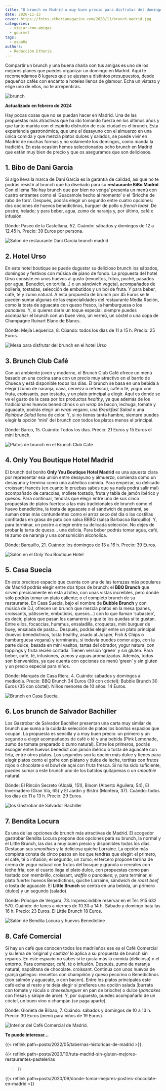 ```yaml
---
title: "8 brunch en Madrid a muy buen precio para disfrutar del domingo"
date: 2020-11-13
cover: https://fotos.etheriamagazine.com/2020/11/brunch-madrid.jpg
categories: 
  - viajar-con-amigas
  - gourmet
tags: 
  - españa
authors: 
  - Redacción Etheria
---
```


Compartir un brunch y una buena charla con tus amigas es uno de los mejores planes que 
puedes organizar un domingo en Madrid. Aquí te recomendamos 8 lugares que se ajustan a 
distintos presupuestos, desde pequeños cafés con encanto a hoteles llenos de glamour. 
Echa un vistazo y elige uno de ellos, no te arrepentirás. 

![brunch](https://fotos.etheriamagazine.com/2020/11/brunch-madrid-1.jpg "El brunch se ha convertido en una de las mejores opciones para comenzar el domingo.")

**Actualizado en febrero de 2024** 

Hay pocas cosas que no se puedan hacer en Madrid. Una de las propuestas más atractivas 
que ha ido tomando fuerza en los últimos años y que tanto marida con el espíritu 
disfrutón de esta ciudad es el brunch. Esta experiencia gastronómica, que une el 
desayuno con el almuerzo en una única comida y que mezcla platos dulces y salados, se 
puede vivir en Madrid de muchas formas y no solamente los domingos, como manda la 
tradición. En esta ocasión hemos seleccionados ocho brunch en Madrid que están muy bien 
de precio y que os aseguramos que son deliciosos. 

## 1\. Bibo de Dani García

Si algo lleva la marca de Dani García es la garantía de calidad, así que no te podrás 
resistir al brunch que ha diseñado para su **restaurante BiBo Madrid**. Con el lema ‘No 
hay brunch que por bien no venga’ presenta un menú con cuatro entrantes como el 
‘Guacamole hecho al momento’ o el ‘Brioche de rabo de toro’. Después, podrás elegir un 
segundo entre cuatro opciones: dos opciones de huevos benedictinos, burguer de pollo o 
_french toast_. De postre, helado; y para beber, agua, zumo de naranja y, por último, 
café o infusión. 

Dónde: Paseo de la Castellana, 52. Cuándo: sábados y domingos de 12 a 12.45 h. Precio: 
39 Euros por persona. 

![Salon de restaurante Dani Garcia brunch madrid](https://fotos.etheriamagazine.com/2020/11/Brunch-madrid-bibo-dani-garcia.jpg "Brunch en ©BiBo Madrid, de Dani García.")

## 2\. Hotel Urso

En este hotel boutique se puede dugustar su delicioso brunch los sábados, domingos y 
festivos con música de piano de fondo. La propuesta del hotel Urso consiste en unos 
huevos al gusto (revueltos, fritos, poché, pasados por agua, Benedict, en tortilla...) o 
un sándwich vegetal, acompañados de bollería, tostadas, selección de embutidos y un bol 
de fruta. Y para beber, café, té y zumo natural. A esta propuesta de brunch por 45 Euros 
se le pueden sumar algunas de las especialidades del restaurante Media Ración, como la 
tosta de aguacate con queso fresco, la hamburguesa o los _pancakes_. Y, si quieres darle 
un toque especial, siempre puedes acompañar el brunch con un buen vino, un vermú, un 
cóctel o una copa de Champagne Ruinart Blanc de Blancs. 

Dónde: Mejía Lequerica, 8. Cúando: todos los días de 11 a 15 h. Precio: 25 Euros. 

![Mesa para disfrutar del brunch en el hotel Urso](https://fotos.etheriamagazine.com/2020/11/Brunch-madrid-hotel-urso.jpg "Detalle del elegante brunch en el © hotel Urso.")

## 3\. Brunch Club Café

Con un ambiente joven y moderno, el Brunch Club Café ofrece un menú basado en una cocina 
sana con un precio muy atractivo en el barrio de Chueca y está disponible todos los 
días. El brunch se basa en una bebida a elegir (zumo de naranja, cava, cerveza o 
refresco), café o té, yogur con fruta, croissants, pan tostado, y un plato principal a 
elegir. Aquí es donde se ve el gusto de la casa por los productos _healthy_, ya que 
además de los tradicionales huevos benedictinos o un _wrap_ de bacon, lechuga, tomate y 
aguacate, podrás elegir un _wrap_ vegano, una _Breakfast Salad_ o una _Rainbow Salad_ 
llena de color. Y, si no tienes tanta hambre, siempre puedes elegir la opción ‘mini’ del 
brunch con todos los platos menos el principal. 

Dónde: Barco, 15. Cuándo: Todos los días. Precio: 21 Euros y 15 Euros el mini brunch. 

![Platos de brunch en el Brunch Club Cafe](https://fotos.etheriamagazine.com/2020/11/Brunch-Madrid-coffee.jpg "Deliciosas propuestas de brunch en el © Brunch Club Café.")

## 4\. Only You Boutique Hotel Madrid

El brunch del bonito **Only You Boutique Hotel Madrid** es una apuesta clara por 
representar esa unión entre desayuno y almuerzo, comienza como un desayuno y termina 
como una auténtica comida. Para empezar, su delicado croissant francés (en cuanto lo 
pruebas sabes que ya nada podrá salir mal) acompañado de caracolas, mollete tostado, 
fruta y tabla de jamón ibérico y quesos. Para continuar, tendrás que elegir entre uno de 
sus cinco propuestas de platos fuertes: a las más tradicionales de brunch como el huevo 
benedictine, la tosta de aguacate o el sándwich de pastrami, se suman otras más 
contundentes como el arroz seco del día o las costillas confitadas en grasa de pato con 
salsa BBBQ (salsa Barbacoa Barquillo). Y, para terminar, un postre a elegir entre su 
delicada selección. No dejes de probar la tarta de queso… una delicia. Para beber podrás 
tomar agua, café, té zumo de naranja y una consumición alcoholica. 

Dónde: Barquillo, 21. Cuándo: los domingos de 13 a 16 h. Precio: 39 Euros. 

![Salón en el Only You Boutique Hotel](https://fotos.etheriamagazine.com/2020/11/Brunch-madrid-only-you-boutique.jpg "Brunch en el © Only You Boutique Hotel.")

## 5\. Casa Suecia

En este precioso espacio que cuenta con una de las terrazas más populares de Madrid 
podrás elegir entre dos tipos de brunch: el **BBQ Brunch** que sirven precisamente en 
esta azotea, con unas vistas increíbles, pero donde sólo podrás tomar un plato caliente; 
o el completo brunch de su restaurante. En Casa Suecia, bajo el nombre de **Bubble 
Brunch** y con música de DJ, ofrecen un brunch que mezcla platos en la mesa (panes, 
croissants, pâtisserie, embutidos, quesos...) con lo que llaman ‘subasteo’, es decir, 
platos que pasan los camareros y que te los quedas si te gustan. Entre ellos, focaccias, 
hummus, ensaladilla, croquetas, mini burguer de buey, ensalada de pasta… Después, podrás 
elegir entre un plato principal (huevos benedictinos, tosta healthy, asado al Josper, 
Fish & Chips o hamburguesa vegana) y terminarás, si todavía puedes comer algo, con la 
parte dulce, basada en mini vasitos, tartas del obrador, yogur natural con toppings y 
fruta recién cortada. Tienen versión 'green' y sin gluten. Para beber, café, té, 
infusiones, zumos y aguas aromatizadas. Además, todos son bienvenidos, ya que cuenta con 
opciones de menú ‘green’ y sin gluten y un precio especial para niños. 

Dónde: Marqués de Casa Riera, 4. Cuándo: sábados y domingos a mediodía. Precio: BBQ 
Brunch 34 Euros (39 con cóctel); Bubble Brunch 30 Euros (35 con cóctel). Niños menores 
de 10 años: 14 Euros. 

![Brunch en Casa Suecia.](https://fotos.etheriamagazine.com/2020/11/Brunch-madrid-casa-suecia.jpg "Vistas de Madrid y del brunch de © Casa Suecia.")

## 6\. Los brunch de Salvador Bachiller

Los Gastrobar de Salvador Bachiller presentan una carta muy similar de brunch que suma a 
la cuidada selección de platos los bonitos espacios que ocupan. La propuesta es sencilla 
y a muy buen precio: un primero y un segundo a elegir acompañados de café o té y una 
bebida (Pink Lemonade, zumo de tomate preparado o zumo natural). Entre los primeros, 
podrás escoger entre huevos benedict con jamón ibérico o tosta de aguacate con feta, 
entre otros platos. Los segundos son la opción más dulce y tienes para elegir platos 
como el gofre con plátano y dulce de leche, tortitas con frutos rojos o chocolate o el 
bowl de açai con fruta fresca. Si no ha sido suficiente, puedes sumar a este brunch uno 
de los batidos quitapenas o un _smoothie_ natural. 

Dónde: El Rincón Secreto (Alcalá, 151), Bloom (Alberto Aguilera, 54), El Invernadero 
(Gran Vía, 65) y El Jardín y Bistró (Montera, 37). Cuándo: todos los días de 11 a 13 h. 
Precio: 29 Euros. 

![los Gastrobar de Salvador Bachiller](https://fotos.etheriamagazine.com/2020/11/brunch-madrid-salvador-bachiller.jpg "Tomar el brunch en los © Gastrobar de Salvador Bachiller es una excelente opción.")

## 7\. Bendita Locura

Es una de las opciones de brunch más atractivas de Madrid. El acogedor gastrobar Bendita 
Locura propone dos opciones para su brunch, la normal y el Little Brunch, las dos a muy 
buen precio y disponibles todos los días. Destacan sus _smoothies_ y la deliciosa quiche 
Lorraine. La opción más completa consta de cinco pasos en los que tendrás que elegir: el 
primero, el café, té o infusión; el segundo, un zumo; el tercero propone tarrina de 
crema de yogur natural con frutos del bosque y granola o cereales con leche fría; con el 
cuarto llega el plato dulce, con propuestas como pan tostado con membrillo, croissant, 
_waffle_ o _pancakes_; y, para terminar, el plato fuerte: huevos Benedictinos, quiche 
Lorraine, sándwich de _roast beef_ o tosta de aguacate. El **Little Brunch** se centra 
en una bebida, un primero (dulce) y un segundo (salado). 

Dónde: Príncipe de Vergara, 73. Imprescindible reservar en el Tel. 915 632 570. Cuándo: 
de lunes a viernes de 10.30 a 14 h. Sábado y domingo hata las 16 h. Precio: 23 Euros. El 
Little Brunch 18 Euros. 

![Salón de Bendita Locura y huevos Benedictine](https://fotos.etheriamagazine.com/2020/11/Brunch-madrid-bendita-locura.jpg "El café © Bendita Locura es uno de los lugares más bonitos para tomar el brunch en Madrid.")

## 8\. Café Comercial

Si hay un café que conocen todos los madrileños ese es el Café Comercial y su lema de 
‘original y castizo’ lo aplica a su propuesta de brunch sin reparos. En este espacio no 
sabes si te gusta más la comida (deliciosa) o el entorno. Para comenzar, café, té o 
infusión. Después, zumo de naranja natural, napolitana de chocolate. croissant. Continúa 
con unos huevos de granja gallegos: revueltos con champiñón y queso pecorino o 
Benedictinos (con salmón y aguacate, o con bacon). Entre los platos principales este 
café echa el resto y te deja elegir si prefieres una opción salada (burrata con tomate y 
rúcula o _cheeseburguer_ en pan de brioche) o dulce (_pancakes_ con fresas y sirope de 
arce). Y, por supuesto, puedes acompañarlo de un cóctel, un buen vino o champán (se paga 
aparte). 

Dónde: Glorieta de Bilbao, 7. Cuándo: sábados y domingos de 10 a 13 h. Precio: 30 Euros 
(menú para niños de 19 Euros). 

![Interior del Café Comercial de Madrid.](https://fotos.etheriamagazine.com/2020/11/Brunch-madrid-cafe-comercial.jpg "Salón del castizo © Café Comercial.")

**Te puede interesar...** 

{{< reflink path=posts/2022/05/tabernas-historicas-de-madrid >}}. 

{{< reflink path=posts/2020/10/ruta-madrid-sin-gluten-mejores-restaurantes-pastelerias 
>}} 

{{< reflink path=posts/2020/09/donde-tomar-mejores-postres-chocolate-en-madrid >}}
